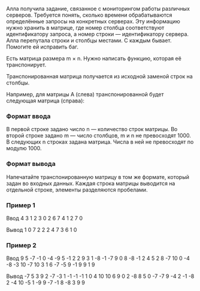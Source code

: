 Алла получила задание, связанное с мониторингом работы различных серверов. Требуется понять, сколько времени обрабатываются определённые запросы на конкретных серверах. Эту информацию нужно хранить в матрице, где номер столбца соответствуют идентификатору запроса, а номер строки — идентификатору сервера. Алла перепутала строки и столбцы местами. С каждым бывает. Помогите ей исправить баг.

Есть матрица размера m × n. Нужно написать функцию, которая её транспонирует.

Транспонированная матрица получается из исходной заменой строк на столбцы.

Например, для матрицы А (слева) транспонированной будет следующая матрица (справа):

### Формат ввода
В первой строке задано число n — количество строк матрицы.
Во второй строке задано m — число столбцов, m и n не превосходят 1000. В следующих n строках задана матрица. Числа в ней не превосходят по модулю 1000.

### Формат вывода
Напечатайте транспонированную матрицу в том же формате, который задан во входных данных. Каждая строка матрицы выводится на отдельной строке, элементы разделяются пробелами.

### Пример 1
Ввод
4
3
1 2 3
0 2 6
7 4 1
2 7 0

Вывод
1 0 7 2
2 2 4 7
3 6 1 0

### Пример 2
Ввод
9
5
-7 -1 0 -4 -9
5 -1 2 2 9
3 1 -8 -1 -7
9 0 8 -8 -1
2 4 5 2 8
-7 10 0 -4 -8
-3 10 -7 10 3
1 6 -7 -5 9
-1 9 9 1 9

Вывод
-7 5 3 9 2 -7 -3 1 -1
-1 -1 1 0 4 10 10 6 9
0 2 -8 8 5 0 -7 -7 9
-4 2 -1 -8 2 -4 10 -5 1
-9 9 -7 -1 8 -8 3 9 9